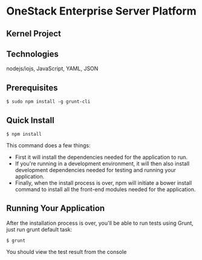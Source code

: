 OneStack Enterprise Server Platform
===================================

Kernel Project
--------------

## Technologies
nodejs/iojs, JavaScript, YAML, JSON

## Prerequisites
```
$ sudo npm install -g grunt-cli
```

## Quick Install
```
$ npm install
```

This command does a few things:
* First it will install the dependencies needed for the application to run.
* If you're running in a development environment, it will then also install development dependencies needed for testing and running your application.
* Finally, when the install process is over, npm will initiate a bower install command to install all the front-end modules needed for the application.

## Running Your Application
After the installation process is over, you'll be able to run tests using Grunt, just run grunt default task:

```
$ grunt
```

You should view the test result from the console
